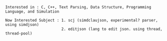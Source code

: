     Interested in : C, C++, Text Parsing, Data Structure, Programming Language, and Simulation
    
    Now Interested Subject : 1. scj (simdclaujson, experimental? parser, using simdjson)
                             2. editjson (lang to edit json. using thread, thread-pool)
    

